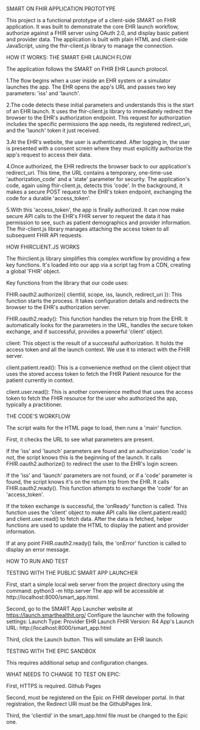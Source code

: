 SMART ON FHIR APPLICATION PROTOTYPE

This project is a functional prototype of a client-side SMART on FHIR application. It was built to demonstrate the core EHR launch workflow, authorize against a FHIR server using OAuth 2.0, and display basic patient and provider data. The application is built with plain HTML and client-side JavaScript, using the fhir-client.js library to manage the connection.


HOW IT WORKS: THE SMART EHR LAUNCH FLOW

The application follows the SMART on FHIR EHR Launch protocol.

1.The flow begins when a user inside an EHR system or a simulator launches the app. The EHR opens the app's URL and passes two key parameters: 'iss' and 'launch'.

2.The code detects these initial parameters and understands this is the start of an EHR launch. It uses the fhir-client.js library to immediately redirect the browser to the EHR's authorization endpoint. This request for authorization includes the specific permissions the app needs, its registered redirect_uri, and the 'launch' token it just received.

3.At the EHR's website, the user is authenticated. After logging in, the user is presented with a consent screen where they must explicitly authorize the app's request to access their data.

4.Once authorized, the EHR redirects the browser back to our application's redirect_uri. This time, the URL contains a temporary, one-time-use 'authorization_code' and a 'state' parameter for security. The application's code, again using fhir-client.js, detects this 'code'. In the background, it makes a secure POST request to the EHR's token endpoint, exchanging the code for a durable 'access_token'.

5.With this 'access_token', the app is finally authorized. It can now make secure API calls to the EHR's FHIR server to request the data it has permission to see, such as patient demographics and provider information. The fhir-client.js library manages attaching the access token to all subsequent FHIR API requests.

HOW FHIRCLIENT.JS WORKS


The fhirclient.js library simplifies this complex workflow by providing a few key functions. It's loaded into our app via a script tag from a CDN, creating a global 'FHIR' object.

Key functions from the library that our code uses:

FHIR.oauth2.authorize({ clientId, scope, iss, launch, redirect_uri }): This function starts the process. It takes configuration details and redirects the browser to the EHR's authorization server.

FHIR.oauth2.ready(): This function handles the return trip from the EHR. It automatically looks for the parameters in the URL, handles the secure token exchange, and if successful, provides a powerful 'client' object.

client: This object is the result of a successful authorization. It holds the access token and all the launch context. We use it to interact with the FHIR server.

client.patient.read(): This is a convenience method on the client object that uses the stored access token to fetch the FHIR Patient resource for the patient currently in context.

client.user.read(): This is another convenience method that uses the access token to fetch the FHIR resource for the user who authorized the app, typically a practitioner.

THE CODE'S WORKFLOW

The script waits for the HTML page to load, then runs a 'main' function.

First, it checks the URL to see what parameters are present.

If the 'iss' and 'launch' parameters are found and an authorization 'code' is not, the script knows this is the beginning of the launch. It calls FHIR.oauth2.authorize() to redirect the user to the EHR's login screen.

If the 'iss' and 'launch' parameters are not found, or if a 'code' parameter is found, the script knows it's on the return trip from the EHR. It calls FHIR.oauth2.ready(). This function attempts to exchange the 'code' for an 'access_token'.

If the token exchange is successful, the 'onReady' function is called. This function uses the 'client' object to make API calls like client.patient.read() and client.user.read() to fetch data. After the data is fetched, helper functions are used to update the HTML to display the patient and provider information.

If at any point FHIR.oauth2.ready() fails, the 'onError' function is called to display an error message.

HOW TO RUN AND TEST

TESTING WITH THE PUBLIC SMART APP LAUNCHER

First, start a simple local web server from the project directory using the command: python3 -m http.server
The app will be accessible at http://localhost:8000/smart_app.html.

Second, go to the SMART App Launcher website at https://launch.smarthealthit.org/
Configure the launcher with the following settings:
Launch Type: Provider EHR Launch
FHIR Version: R4
App's Launch URL: http://localhost:8000/smart_app.html

Third, click the Launch button. This will simulate an EHR launch.

TESTING WITH THE EPIC SANDBOX

This requires additional setup and configuration changes.

WHAT NEEDS TO CHANGE TO TEST ON EPIC:

First, HTTPS is required. Github Pages

Second, must be registered on the Epic on FHIR developer portal. In that registration, the Redirect URI must be the GithubPages link.

Third, the 'clientId' in the smart_app.html file must be changed to the Epic one.





